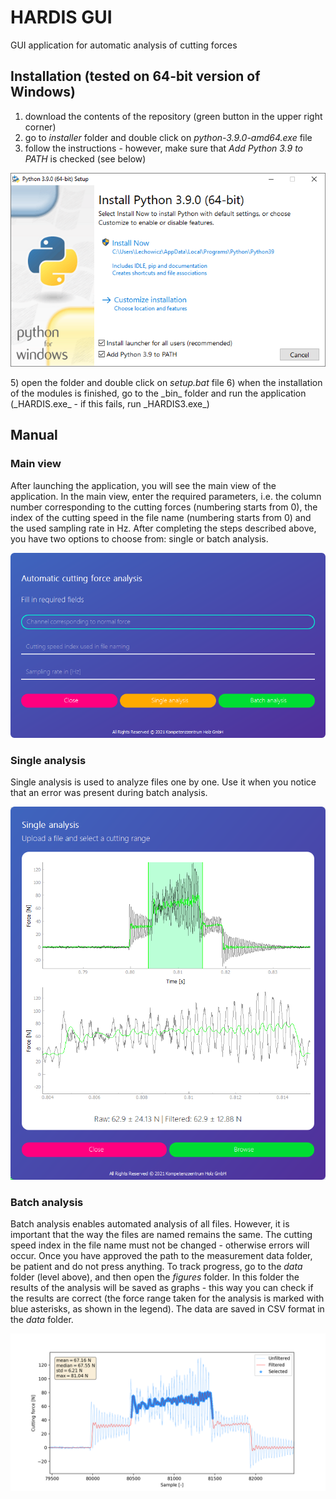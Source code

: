 # HARDIS GUI
 GUI application for automatic analysis of cutting forces

## Installation (tested on 64-bit version of Windows)
1) download the contents of the repository (green button in the upper right corner)
2) go to _installer_ folder and double click on _python-3.9.0-amd64.exe_ file
3) follow the instructions - however, make sure that _Add Python 3.9 to PATH_ is checked (see below)
<p align="center"> 
  <img src="https://github.com/daniellechowicz/hardis-gui/blob/main/img/installer.png">
</p>
5) open the folder and double click on <i>setup.bat</i> file
6) when the installation of the modules is finished, go to the _bin_ folder and run the application (_HARDIS.exe_ - if this fails, run _HARDIS3.exe_)

## Manual

### Main view
After launching the application, you will see the main view of the application. In the main view, enter the required parameters, i.e. the column number corresponding to the cutting forces (numbering starts from 0), the index of the cutting speed in the file name (numbering starts from 0) and the used sampling rate in Hz. After completing the steps described above, you have two options to choose from: single or batch analysis.
<p align="center"> 
  <img src="https://github.com/daniellechowicz/hardis-gui/blob/main/img/main.png">
</p>

### Single analysis
Single analysis is used to analyze files one by one. Use it when you notice that an error was present during batch analysis.
<p align="center"> 
  <img src="https://github.com/daniellechowicz/hardis-gui/blob/main/img/single.png">
</p>

### Batch analysis
Batch analysis enables automated analysis of all files. However, it is important that the way the files are named remains the same. The cutting speed index in the file name must not be changed - otherwise errors will occur. Once you have approved the path to the measurement data folder, be patient and do not press anything. To track progress, go to the _data_ folder (level above), and then open the _figures_ folder. In this folder the results of the analysis will be saved as graphs - this way you can check if the results are correct (the force range taken for the analysis is marked with blue asterisks, as shown in the legend). The data are saved in CSV format in the _data_ folder.
<p align="center"> 
  <img src="https://github.com/daniellechowicz/hardis-gui/blob/main/img/figure.png">
</p>
